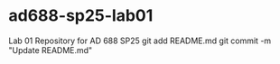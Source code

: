 # ad688-sp25-lab01
Lab 01 Repository for AD 688 SP25
git add README.md
git commit -m "Update README.md"
